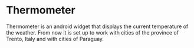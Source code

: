 Thermometer
==================

Thermometer is an android widget that displays the current temperature of the weather. From now it is set up to work with cities of the province of Trento, Italy and with cities of Paraguay.
